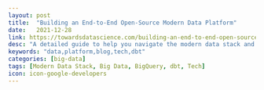 ```yaml
---
layout: post
title:  "Building an End-to-End Open-Source Modern Data Platform"
date:   2021-12-28
link: https://towardsdatascience.com/building-an-end-to-end-open-source-modern-data-platform-c906be2f31bd
desc: "A detailed guide to help you navigate the modern data stack and build your own platform using open-source technologies."
keywords: "data,platform,blog,tech,dbt"
categories: [big-data]
tags: [Modern Data Stack, Big Data, BigQuery, dbt, Tech]
icon: icon-google-developers
---
```

